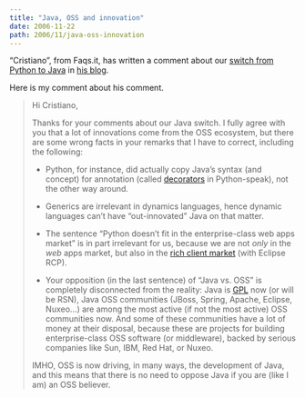 ```yaml
---
title: "Java, OSS and innovation"
date: 2006-11-22
path: 2006/11/java-oss-innovation
---
```


<p>&#8220;Cristiano&#8221;, from Faqs.it, has written a comment about our <a href="http://www.nuxeo.com/en/news/nuxeo-switches-to-java/">switch from Python to Java</a> in <a href="http://blog.faqs.it/?p=15">his blog</a>.</p><p>Here is my comment about his comment.</p>

<blockquote>
  <p>Hi Cristiano,</p>
  
  <p>Thanks for your comments about our Java switch. I fully agree with you that a lot of innovations come from the OSS ecosystem, but there are some wrong facts in your remarks that I have to correct, including the following:</p>
  
  <ul><li><p>Python, for instance, did actually copy Java&#8217;s syntax (and concept) for annotation (called <a href="http://www.python.org/dev/peps/pep-0318/">decorators</a> in Python-speak), not the other way around.</p></li>
  <li><p>Generics are irrelevant in dynamics languages, hence dynamic languages can&#8217;t have &#8220;out-innovated&#8221; Java on that matter.</p></li>
  <li><p>The sentence &#8220;Python doesn&#8217;t fit in the enterprise-class web apps market&#8221; is in part irrelevant for us, because we are not <em>only</em> in the <em>web</em> apps market, but also in the <a href="http://www.nuxeo.com/en/products/apogee">rich client market</a> (with Eclipse RCP).</p></li>
  <li><p>Your opposition (in the last sentence) of &#8220;Java vs. OSS&#8221; is completely disconnected from the reality: Java is <a href="http://blogs.sun.com/jonathan/entry/fueling_the_network_effect">GPL</a> now (or will be RSN), Java OSS communities (JBoss, Spring, Apache, Eclipse, Nuxeo&#8230;) are among the most active (if not the most active) OSS communities now. And some of these communities have a lot of money at their disposal, because these are projects for building enterprise-class OSS software (or middleware), backed by serious companies like Sun, IBM, Red Hat, or Nuxeo.</p></li>
  </ul><p>IMHO, OSS is now driving, in many ways, the development of Java, and this means that there is no need to oppose Java if you are (like I am) an OSS believer.</p>
</blockquote> 

